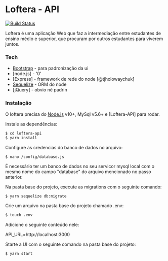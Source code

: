 # Loftera - API

[![Build Status](https://travis-ci.org/joemccann/dillinger.svg?branch=master)](https://travis-ci.org/joemccann/dillinger)

Loftera é uma aplicação Web que faz a intermediação entre estudantes de ensino médio e superior, que procuram por outros estudantes para viverem juntos.

### Tech

* [Bootstrap](https://getbootstrap.com/) - para padronização da ui
* [node.js] - '0'
* [Express] - framework de rede do node [@tjholowaychuk]
* [Sequelize](https://getbootstrap.com/) - ORM do node
* [jQuery] - obvio né padrin

### Instalação

O loftera precisa do [Node.js](https://nodejs.org/) v10+, MySql v5.6+ e [Loftera-API] para rodar.

Instale as dependências:

```sh
$ cd loftera-api
$ yarn install
```

Configure as credencias do banco de dados no arquivo:
```
$ nano /config/database.js
```

É necessário ter um banco de dados no seu servicor mysql local com o mesmo nome do campo "database" do arquivo mencionado no passo anterior.

Na pasta base do projeto, execute as migrations com o seguinte comando:
```
$ yarn sequelize db:migrate
```

Crie um arquivo na pasta base do projeto chamado .env:

```sh
$ touch .env
```

Adicione o seguinte conteúdo nele:

API_URL=http://localhost:3000


Starte a UI com o seguinte comando na pasta base do projeto:

```sh
$ yarn start
```
